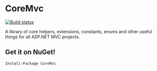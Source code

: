 CoreMvc
==========

[![Build status](https://ci.appveyor.com/api/projects/status/1ekluk5ufovamyxc/branch/master)](https://ci.appveyor.com/project/benmccallum/coremvc/branch/master)

A library of core helpers, extensions, constants, enums and other useful things for all ASP.NET MVC projects.

## Get it on NuGet!

    Install-Package CoreMvc